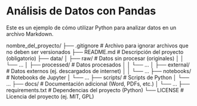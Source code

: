 # Análisis de Datos con Pandas

Este es un ejemplo de cómo utilizar Python para analizar datos en un archivo Markdown.

nombre_del_proyecto/
├── .gitignore                # Archivo para ignorar archivos que no deben ser versionados
├── README.md                 # Descripción del proyecto (obligatorio)
├── data/
│   ├── raw/                  # Datos sin procesar (originales)
│   │   └── ...
│   ├── processed/            # Datos procesados
│   │   └── ...
│   ├── external/             # Datos externos (ej. descargados de internet)
│   │   └── ...
├── notebooks/                # Notebooks de Jupyter
│   └── ...
├── scripts/                  # Scripts de Python
│   └── ...
├── docs/                     # Documentación adicional (Word, PDFs, etc.)
│   └── ...
├── requirements.txt          # Dependencias del proyecto (Python)
└── LICENSE                   # Licencia del proyecto (ej. MIT, GPL)
